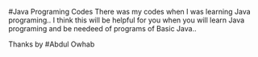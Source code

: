 #Java Programing Codes
There was my codes when I was learning Java programing.. 
I think this will be helpful for you when you will learn Java programing and be needeed of programs of Basic Java..

Thanks 
by
#Abdul Owhab
